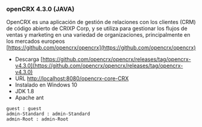 ### openCRX 4.3.0 (JAVA)
OpenCRX es una aplicación de gestión de relaciones con los clientes (CRM) de código abierto de CRIXP Corp, y se utiliza para gestionar los flujos de ventas y marketing en una variedad de organizaciones, principalmente en los mercados europeos  
[https://github.com/opencrx/opencrx](https://github.com/opencrx/opencrx)

- Descarga [https://github.com/opencrx/opencrx/releases/tag/opencrx-v4.3.0](https://github.com/opencrx/opencrx/releases/tag/opencrx-v4.3.0)
- URL [http://localhost:8080/opencrx-core-CRX](http://localhost:8080/opencrx-core-CRX)
- Instalado en Windows 10
- JDK 1.8 
- Apache ant

```
guest : guest
admin-Standard : admin-Standard
admin-Root : admin-Root
```
